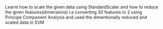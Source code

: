 Learnt how to scale the given data using StandardScaler 
and how to reduce the given features(dimensions) i.e converting 30 features to 2 using Principe Component Analysis 
and used the dimentionally reduced and scaled data in SVM

